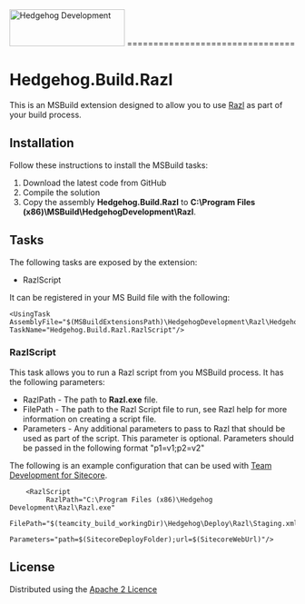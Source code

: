<img src="http://www.hhogdev.com/Images/newsletter/logo_hedgehog.jpg" alt="Hedgehog Development" width="203" height="65" border="0">
================================

# Hedgehog.Build.Razl #

This is an MSBuild extension designed to allow you to use [Razl](http://razl.net/) as part of your build process. 

## Installation ##

Follow these instructions to install the MSBuild tasks:

1. Download the latest code from GitHub
2. Compile the solution
3. Copy the assembly **Hedgehog.Build.Razl** to **C:\Program Files (x86)\MSBuild\HedgehogDevelopment\Razl**.  

## Tasks ##


The following tasks are exposed by the extension:

* RazlScript

It can be registered in your MS Build file with the following:

	<UsingTask AssemblyFile="$(MSBuildExtensionsPath)\HedgehogDevelopment\Razl\Hedgehog.Build.Razl.dll" TaskName="Hedgehog.Build.Razl.RazlScript"/>

### RazlScript ###

This task allows you to run a Razl script from you MSBuild process. It has the following parameters:

* RazlPath - The path to **Razl.exe** file.
* FilePath - The path to the Razl Script file to run, see Razl help for more information on creating a script file.
* Parameters - Any additional parameters to pass to Razl that should be used as part of the script. This parameter is optional. Parameters should be passed in the following format "p1=v1;p2=v2"

The following is an example configuration that can be used with [Team Development for Sitecore](http://www.hhogdev.com/products/team-development-for-sitecore/overview.aspx).

		<RazlScript  
 			 RazlPath="C:\Program Files (x86)\Hedgehog Development\Razl\Razl.exe"
			 FilePath="$(teamcity_build_workingDir)\Hedgehog\Deploy\Razl\Staging.xml" 
			 Parameters="path=$(SitecoreDeployFolder);url=$(SitecoreWebUrl)"/>



## License ##

Distributed using the [Apache 2 Licence](https://github.com/HedgehogDevelopment/BuildExtensions/blob/master/Licence.txt)
